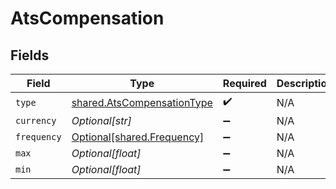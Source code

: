 # AtsCompensation


## Fields

| Field                                                                    | Type                                                                     | Required                                                                 | Description                                                              |
| ------------------------------------------------------------------------ | ------------------------------------------------------------------------ | ------------------------------------------------------------------------ | ------------------------------------------------------------------------ |
| `type`                                                                   | [shared.AtsCompensationType](../../models/shared/atscompensationtype.md) | :heavy_check_mark:                                                       | N/A                                                                      |
| `currency`                                                               | *Optional[str]*                                                          | :heavy_minus_sign:                                                       | N/A                                                                      |
| `frequency`                                                              | [Optional[shared.Frequency]](../../models/shared/frequency.md)           | :heavy_minus_sign:                                                       | N/A                                                                      |
| `max`                                                                    | *Optional[float]*                                                        | :heavy_minus_sign:                                                       | N/A                                                                      |
| `min`                                                                    | *Optional[float]*                                                        | :heavy_minus_sign:                                                       | N/A                                                                      |